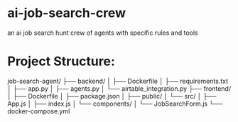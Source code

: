 # ai-job-search-crew
an ai job search hunt crew of agents with specific rules and tools 


# Project Structure:
job-search-agent/
├── backend/
│   ├── Dockerfile
│   ├── requirements.txt
│   ├── app.py
│   ├── agents.py
│   └── airtable_integration.py
├── frontend/
│   ├── Dockerfile
│   ├── package.json
│   ├── public/
│   └── src/
│       ├── App.js
│       ├── index.js
│       └── components/
│           └── JobSearchForm.js
└── docker-compose.yml
